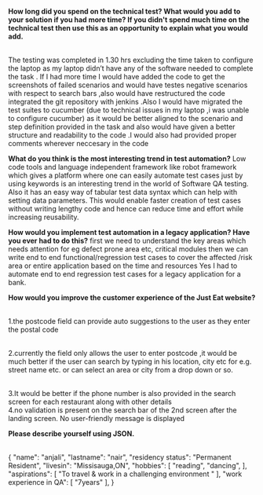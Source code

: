 <b>How long did you spend on the technical test? What would you add to your solution if you had more time? If you didn't spend much time on the technical test then use this as an opportunity to explain what you would add.</b>

<br>The testing was completed in 1.30 hrs excluding the time taken to configure the laptop as my laptop didn’t have any of the software needed to complete the task .
If I had more time I would have added the code to get the screenshots of failed scenarios and would have testes negative scenarios with respect to search bars ,also would have restructured the code
integrated the git repository with jenkins .Also I would have migrated the test suites to cucumber (due to technical issues in my laptop ,i was unable to configure cucumber) as it would be better aligned to the scenario and step definition provided in the task and also would have given  a better structure and readability to the code .I would also had provided proper comments wherever neccesary in the code


<b>What do you think is the most interesting trend in test automation?</b>
Low code tools and language independent framework like robot framework which gives a platform where one can easily automate test cases just by using keywords is an interesting trend in the world of Software QA testing. Also it has an easy way of tabular test data syntax which can help with setting data parameters. This would enable faster creation of test cases without writing lengthy code and hence can reduce time and effort while increasing reusability.



<b>How would you implement test automation in a legacy application? Have you ever had to do this?</b>
first we need to understand the key areas which needs attention for eg defect prone area etc, critical modules
then we can write end to end functional/regression test cases to cover the affected /risk area or entire application based on the time and resources
Yes I had to automate end to end regression test cases  for a legacy application  for a bank.


<b>How would you improve the customer experience of the Just Eat website?</b>

<br> 1.the postcode field can provide auto suggestions to the user as they enter the postal code

<br> 2.currently the field only allows the user to enter postcode ,it would be much better if the user can search by typing in his location, city etc
for e.g. street name etc. or can select an area or city from a drop down or so.

<br>3.It would be better if the phone number is also provided in the search screen for each restaurant along with other details
<br>4.no validation is present on the search bar of the 2nd screen after the landing screen. No user-friendly message is displayed



<b>Please describe yourself using JSON.</b>

<br>{
"name": "anjali",
"lastname": "nair",
"residency status": "Permanent Resident",
"livesin": "Missisauga,ON",
"hobbies": [
"reading",
"dancing",
],
"aspirations": [
"To travel & work in a challenging environment "
],
"work experience in QA": [
"7years"
],
}
